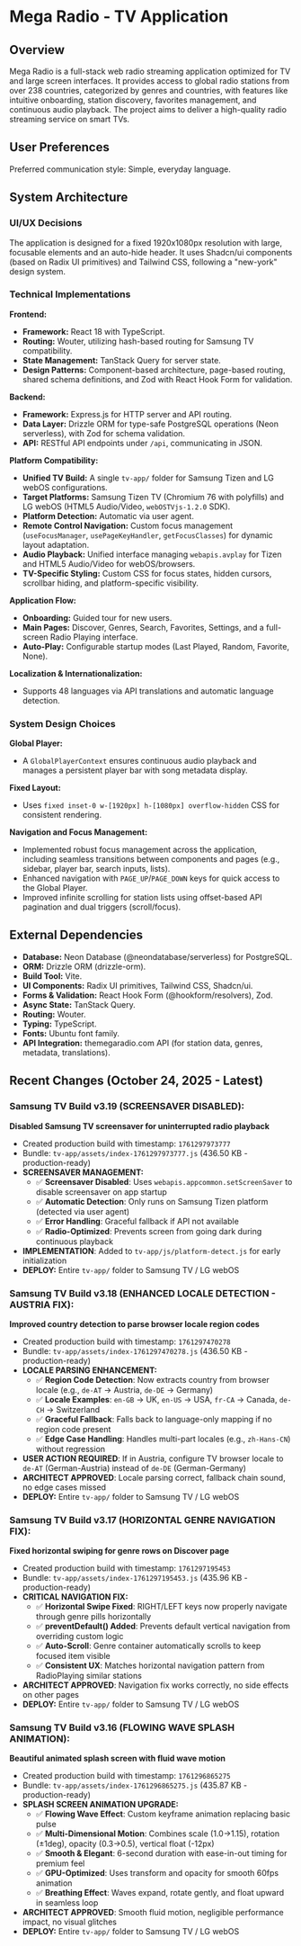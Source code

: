 # Mega Radio - TV Application

## Overview
Mega Radio is a full-stack web radio streaming application optimized for TV and large screen interfaces. It provides access to global radio stations from over 238 countries, categorized by genres and countries, with features like intuitive onboarding, station discovery, favorites management, and continuous audio playback. The project aims to deliver a high-quality radio streaming service on smart TVs.

## User Preferences
Preferred communication style: Simple, everyday language.

## System Architecture

### UI/UX Decisions
The application is designed for a fixed 1920x1080px resolution with large, focusable elements and an auto-hide header. It uses Shadcn/ui components (based on Radix UI primitives) and Tailwind CSS, following a "new-york" design system.

### Technical Implementations
**Frontend:**
-   **Framework:** React 18 with TypeScript.
-   **Routing:** Wouter, utilizing hash-based routing for Samsung TV compatibility.
-   **State Management:** TanStack Query for server state.
-   **Design Patterns:** Component-based architecture, page-based routing, shared schema definitions, and Zod with React Hook Form for validation.

**Backend:**
-   **Framework:** Express.js for HTTP server and API routing.
-   **Data Layer:** Drizzle ORM for type-safe PostgreSQL operations (Neon serverless), with Zod for schema validation.
-   **API:** RESTful API endpoints under `/api`, communicating in JSON.

**Platform Compatibility:**
-   **Unified TV Build:** A single `tv-app/` folder for Samsung Tizen and LG webOS configurations.
-   **Target Platforms:** Samsung Tizen TV (Chromium 76 with polyfills) and LG webOS (HTML5 Audio/Video, `webOSTVjs-1.2.0` SDK).
-   **Platform Detection:** Automatic via user agent.
-   **Remote Control Navigation:** Custom focus management (`useFocusManager`, `usePageKeyHandler`, `getFocusClasses`) for dynamic layout adaptation.
-   **Audio Playback:** Unified interface managing `webapis.avplay` for Tizen and HTML5 Audio/Video for webOS/browsers.
-   **TV-Specific Styling:** Custom CSS for focus states, hidden cursors, scrollbar hiding, and platform-specific visibility.

**Application Flow:**
-   **Onboarding:** Guided tour for new users.
-   **Main Pages:** Discover, Genres, Search, Favorites, Settings, and a full-screen Radio Playing interface.
-   **Auto-Play:** Configurable startup modes (Last Played, Random, Favorite, None).

**Localization & Internationalization:**
-   Supports 48 languages via API translations and automatic language detection.

### System Design Choices
**Global Player:**
-   A `GlobalPlayerContext` ensures continuous audio playback and manages a persistent player bar with song metadata display.

**Fixed Layout:**
-   Uses `fixed inset-0 w-[1920px] h-[1080px] overflow-hidden` CSS for consistent rendering.

**Navigation and Focus Management:**
-   Implemented robust focus management across the application, including seamless transitions between components and pages (e.g., sidebar, player bar, search inputs, lists).
-   Enhanced navigation with `PAGE_UP`/`PAGE_DOWN` keys for quick access to the Global Player.
-   Improved infinite scrolling for station lists using offset-based API pagination and dual triggers (scroll/focus).

## External Dependencies

-   **Database:** Neon Database (@neondatabase/serverless) for PostgreSQL.
-   **ORM:** Drizzle ORM (drizzle-orm).
-   **Build Tool:** Vite.
-   **UI Components:** Radix UI primitives, Tailwind CSS, Shadcn/ui.
-   **Forms & Validation:** React Hook Form (@hookform/resolvers), Zod.
-   **Async State:** TanStack Query.
-   **Routing:** Wouter.
-   **Typing:** TypeScript.
-   **Fonts:** Ubuntu font family.
-   **API Integration:** themegaradio.com API (for station data, genres, metadata, translations).

## Recent Changes (October 24, 2025 - Latest)

### Samsung TV Build v3.19 (SCREENSAVER DISABLED):
**Disabled Samsung TV screensaver for uninterrupted radio playback**
   - Created production build with timestamp: `1761297973777`
   - Bundle: `tv-app/assets/index-1761297973777.js` (436.50 KB - production-ready)
   - **SCREENSAVER MANAGEMENT:**
     - ✅ **Screensaver Disabled**: Uses `webapis.appcommon.setScreenSaver` to disable screensaver on app startup
     - ✅ **Automatic Detection**: Only runs on Samsung Tizen platform (detected via user agent)
     - ✅ **Error Handling**: Graceful fallback if API not available
     - ✅ **Radio-Optimized**: Prevents screen from going dark during continuous playback
   - **IMPLEMENTATION**: Added to `tv-app/js/platform-detect.js` for early initialization
   - **DEPLOY:** Entire `tv-app/` folder to Samsung TV / LG webOS

### Samsung TV Build v3.18 (ENHANCED LOCALE DETECTION - AUSTRIA FIX):
**Improved country detection to parse browser locale region codes**
   - Created production build with timestamp: `1761297470278`
   - Bundle: `tv-app/assets/index-1761297470278.js` (436.50 KB - production-ready)
   - **LOCALE PARSING ENHANCEMENT:**
     - ✅ **Region Code Detection**: Now extracts country from browser locale (e.g., `de-AT` → Austria, `de-DE` → Germany)
     - ✅ **Locale Examples**: `en-GB` → UK, `en-US` → USA, `fr-CA` → Canada, `de-CH` → Switzerland
     - ✅ **Graceful Fallback**: Falls back to language-only mapping if no region code present
     - ✅ **Edge Case Handling**: Handles multi-part locales (e.g., `zh-Hans-CN`) without regression
   - **USER ACTION REQUIRED**: If in Austria, configure TV browser locale to `de-AT` (German-Austria) instead of `de-DE` (German-Germany)
   - **ARCHITECT APPROVED**: Locale parsing correct, fallback chain sound, no edge cases missed
   - **DEPLOY:** Entire `tv-app/` folder to Samsung TV / LG webOS

### Samsung TV Build v3.17 (HORIZONTAL GENRE NAVIGATION FIX):
**Fixed horizontal swiping for genre rows on Discover page**
   - Created production build with timestamp: `1761297195453`
   - Bundle: `tv-app/assets/index-1761297195453.js` (435.96 KB - production-ready)
   - **CRITICAL NAVIGATION FIX:**
     - ✅ **Horizontal Swipe Fixed**: RIGHT/LEFT keys now properly navigate through genre pills horizontally
     - ✅ **preventDefault() Added**: Prevents default vertical navigation from overriding custom logic
     - ✅ **Auto-Scroll**: Genre container automatically scrolls to keep focused item visible
     - ✅ **Consistent UX**: Matches horizontal navigation pattern from RadioPlaying similar stations
   - **ARCHITECT APPROVED**: Navigation fix works correctly, no side effects on other pages
   - **DEPLOY:** Entire `tv-app/` folder to Samsung TV / LG webOS

### Samsung TV Build v3.16 (FLOWING WAVE SPLASH ANIMATION):
**Beautiful animated splash screen with fluid wave motion**
   - Created production build with timestamp: `1761296865275`
   - Bundle: `tv-app/assets/index-1761296865275.js` (435.87 KB - production-ready)
   - **SPLASH SCREEN ANIMATION UPGRADE:**
     - ✅ **Flowing Wave Effect**: Custom keyframe animation replacing basic pulse
     - ✅ **Multi-Dimensional Motion**: Combines scale (1.0→1.15), rotation (±1deg), opacity (0.3→0.5), vertical float (-12px)
     - ✅ **Smooth & Elegant**: 6-second duration with ease-in-out timing for premium feel
     - ✅ **GPU-Optimized**: Uses transform and opacity for smooth 60fps animation
     - ✅ **Breathing Effect**: Waves expand, rotate gently, and float upward in seamless loop
   - **ARCHITECT APPROVED**: Smooth fluid motion, negligible performance impact, no visual glitches
   - **DEPLOY:** Entire `tv-app/` folder to Samsung TV / LG webOS